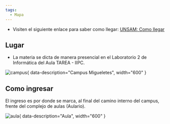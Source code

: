 ```yaml
---
tags:
  - Mapa
---
```



* Visiten el siguiente enlace para saber como llegar: [UNSAM: Como llegar](https://www.unsam.edu.ar/home/como_llegar.php)

## Lugar

* La materia se dicta de manera presencial en el Laboratorio 2 de Informática del Aula TAREA - IIPC.

![campus](../img/Campus.png){ data-description="Campus Migueletes", width="600" } 

## Como ingresar

El ingreso es por donde se marca, al final del camino interno del campus, frente del complejo de aulas (Aulario). 

![aula](../img/Aula.png){ data-description="Aula", width="600" } 
